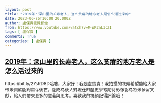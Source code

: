 ```yaml
---
layout: post
title: "2019年：深山里的长寿老人，这么贫瘠的地方老人是怎么活过来的"
date: 2023-06-26T10:00:20.000Z
author: 盧保貴視覺影像
from: https://www.youtube.com/watch?v=U-pK2nL3cZI
tags: [ 盧保貴 ]
comments: True
categories: [ 盧保貴 ]
---
```

<!--1687773620000-->
[2019年：深山里的长寿老人，这么贫瘠的地方老人是怎么活过来的](https://www.youtube.com/watch?v=U-pK2nL3cZI)
------

<div>
https://bit.ly/2YsRD8D哈嘍，大家好！我是盧寶貴！我拍攝的視頻希望能給大家帶來貢獻能夠留存後世，能成為後人對現在的歷史參考期待影像能為將來保留文獻，給人們帶來更多的意義與思考。喜歡我的視頻記得評論哦！
</div>

